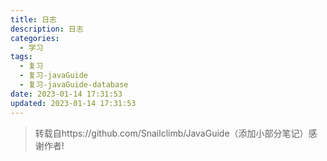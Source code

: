 ```yaml
---
title: 日志
description: 日志
categories:
  - 学习
tags:
  - 复习
  - 复习-javaGuide
  - 复习-javaGuide-database
date: 2023-01-14 17:31:53
updated: 2023-01-14 17:31:53
---
```


> 转载自https://github.com/Snailclimb/JavaGuide（添加小部分笔记）感谢作者!

